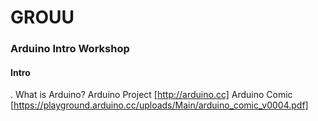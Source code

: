 # GROUU
### Arduino Intro Workshop

#### Intro

. What is Arduino?
Arduino Project [http://arduino.cc]
Arduino Comic [https://playground.arduino.cc/uploads/Main/arduino_comic_v0004.pdf]
